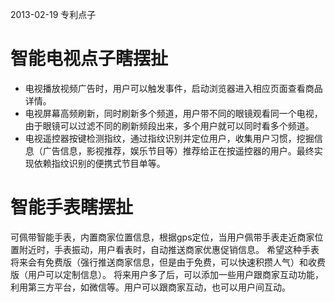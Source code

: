 2013-02-19 专利点子
# 智能电视点子瞎摆扯
- 电视播放视频广告时，用户可以触发事件，启动浏览器进入相应页面查看商品详情。
- 电视屏幕高频刷新，同时刷新多个频道，用户带不同的眼镜观看同一个电视，由于眼镜可以过滤不同的刷新频段出来，多个用户就可以同时看多个频道。
- 电视遥控器按键检测指纹，通过指纹识别并定位用户，收集用户习惯，挖掘信息（广告信息，影视推荐，娱乐节目等）推荐给正在按遥控器的用户。最终实现依赖指纹识别的便携式节目单等。

# 智能手表瞎摆扯
可佩带智能手表，内置商家位置信息，根据gps定位，当用户佩带手表走近商家位置附近时，手表振动，用户看表时，自动推送商家优惠促销信息。
希望这种手表将来会有免费版（强行推送商家信息，但是由于免费，可以快速积攒人气）和收费版（用户可以定制信息）。
将来用户多了后，可以添加一些用户跟商家互动功能，利用第三方平台，如微信等。用户可以跟商家互动，也可以用户间互动。